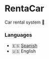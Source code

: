 # RentaCar
Car rental system :car:

### Languages
- 🇪🇸 [Spanish](https://github.com/Davinslighter/RentaCar)
- 🇺🇸 English

